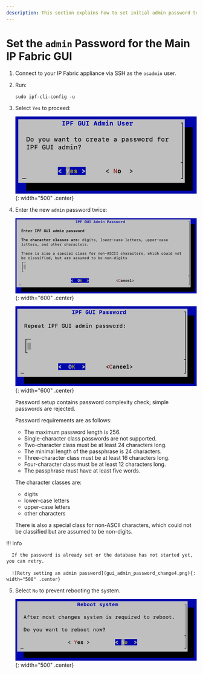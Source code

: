 ```yaml
---
description: This section explains how to set initial admin password to IPF GUI using IPF CLI Config.
---
```


# Set the `admin` Password for the Main IP Fabric GUI

1. Connect to your IP Fabric appliance via SSH as the `osadmin` user.

2. Run:

   ```shell
   sudo ipf-cli-config -u
   ```

3. Select `Yes` to proceed:

   ![Do you want to set admin user password?](gui_admin_password_change.png){: width="500" .center}

4. Enter the new `admin` password twice:

   ![Enter admin user password](gui_admin_password_change2.png){: width="600" .center}

   ![Repeat admin user password](gui_admin_password_change3.png){: width="600" .center}

   Password setup contains password complexity check; simple passwords are
   rejected.

   Password requirements are as follows:

   - The maximum password length is 256.
   - Single-character class passwords are not supported.
   - Two-character class must be at least 24 characters long.
   - The minimal length of the passphrase is 24 characters.
   - Three-character class must be at least 16 characters long.
   - Four-character class must be at least 12 characters long.
   - The passphrase must have at least five words.

   The character classes are:

   - digits
   - lower-case letters
   - upper-case letters
   - other characters

   There is also a special class for non-ASCII characters, which could not be 
   classified but are assumed to be non-digits.

  !!! Info

      If the password is already set or the database has not started yet, you can retry.

      ![Retry setting an admin password](gui_admin_password_change4.png){: width="500" .center}

5. Select `No` to prevent rebooting the system.

   ![Do not reboot the system](gui_admin_password_change5.png){: width="500" .center}
